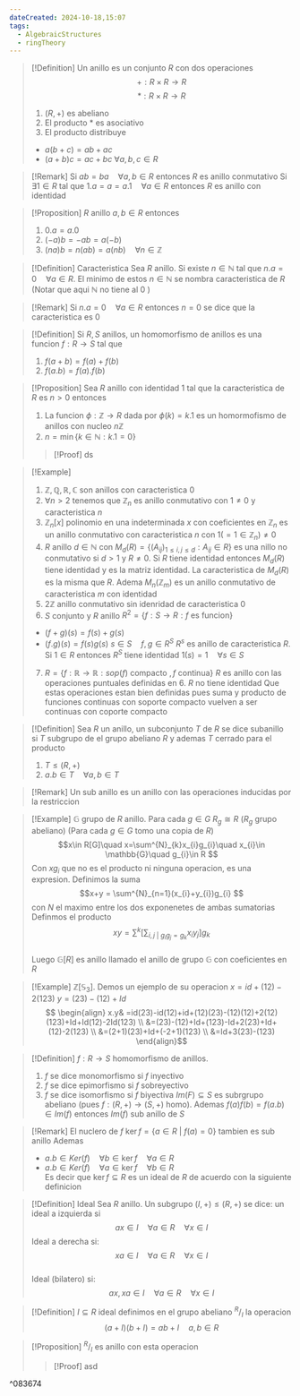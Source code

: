 ```yaml
---
dateCreated: 2024-10-18,15:07
tags:
  - AlgebraicStructures
  - ringTheory
---
```

>[!Definition]
>Un anillo es un conjunto $R$ con dos operaciones
>$$+ : R\times R\rightarrow R$$
>$$* : R\times R \rightarrow R$$
>1. $(R,+)$ es abeliano 
>2. El producto $*$ es asociativo
>3. El producto distribuye
>- $a(b+c)=ab+ac$
>- $(a+b)c=ac+bc$
>${} \forall a,b,c\in R$  
>  

>[!Remark]
>Si $ab=ba\quad\forall a,b\in R$ entonces $R$ es anillo conmutativo
>Si $\exists 1\in R$ tal que $1.a=a=a.1\quad\forall a\in R$ entonces $R$ es anillo con identidad
>

>[!Proposition]
>$R$ anillo $a,b\in R$ entonces
>1. $0.a=a.0$
>2. $(-a)b=-ab=a(-b)$
>3. $(na)b=n(ab)=a(nb)\quad\forall n\in \mathbb{Z}$

>[!Definition] Caracteristica
>Sea $R$ anillo. Si existe $n\in \mathbb{N}$ tal que $n.a=0\quad\forall a\in R$. El minimo de estos $n\in \mathbb{N}$ se nombra caracteristica de $R$ 
>(Notar que aqui $\mathbb{N}$ no tiene al $0$  ) 

>[!Remark]
>Si $n.a=0\quad\forall a\in R$ entonces $n=0$ se dice que la caracteristica es 0

>[!Definition]
>Si $R,S$ anillos, un homomorfismo de anillos es una funcion $f : R\rightarrow S$ tal que 
>1. ${} f(a+b)=f(a)+f(b) {}$
>2. $f(a.b)=f(a).f(b)$

>[!Proposition]
>Sea $R$ anillo con identidad $1$ tal que la caracteristica de $R$ es $n>0$ entonces 
>1. La funcion $\phi:\mathbb{Z}\rightarrow R$ dada por $\phi(k)=k.1$ es un homormofismo de anillos con nucleo $n\mathbb{Z}$ 
>2. $n=\min\{ k\in \mathbb{N}:k.1=0 \}$ 
>>[!Proof]
>>ds

>[!Example]
>1. $\mathbb{Z},\mathbb{Q},\mathbb{R},\mathbb{C}$ son anillos con caracteristica 0
>2. $\forall n>2$ tenemos que $\mathbb{Z}_{n}$ es anillo conmutativo con $1\neq0$ y caracteristica $n$
>3. $\mathbb{Z}_{n}[x]$ polinomio en una indeterminada $x$ con coeficientes en $\mathbb{Z}_{n}$ es un anillo conmutativo con caracteristica $n$ con $1(=1\in \mathbb{Z}_{n})\neq0$
>4. $R$ anillo $d\in \mathbb{N}$ con $M_{d}(R)=\{ (A_{ij})_{1\leq i,j\leq d}:A_{ij}\in R \}$ es una nillo no conmutativo si $d>1$ y $R\neq0$. Si $R$ tiene identidad entonces $M_{d}(R)$ tiene identidad y es la matriz identidad.
>La caracteristica de $M_{d}(R)$ es la misma que $R$. Adema $M_{n}(\mathbb{Z}_{m})$ es un anillo conmutativo de caracteristica $m$ con identidad
>5. $2\mathbb{Z}$ anillo conmutativo sin idenridad de caracteristica 0
>6. $S$ conjunto y $R$ anillo $R^{2}=\{ f : S\rightarrow R :f \text{ es funcion}\}$  
>- $(f+g)(s)=f(s)+g(s)$ 
>- $(f.g)(s)=f(s)g(s)$
>$s\in S\quad f,g\in R^{S}$
>$R^{s}$ es anillo de caracteristica $R$. Si $1\in R$ entonces $R^{S}$ tiene identidad $1(s)=1\quad\forall s\in S$
>7. $R=\{ f : \mathbb{R}\rightarrow \mathbb{R}:sop(f) \text{ compacto },f\text{ continua}\}$ $R$ es anillo con las operaciones puntuales definidas en $6.$ $R$ no tiene identidad
>Que estas operaciones estan bien definidas pues suma y producto de funciones continuas con soporte compacto vuelven a ser continuas con coporte compacto

>[!Definition]
>Sea $R$ un anillo, un subconjunto $T$ de $R$ se dice subanillo si $T$ subgrupo de el grupo abeliano $R$ y ademas $T$ cerrado para el producto
>1. $T\leq (R,+)$
>2. $a.b\in T\quad\forall a,b\in T$

>[!Remark]
>Un sub anillo es un anillo con las operaciones inducidas por la restriccion

>[!Example]
>$\mathbb{G}$ grupo de $R$ anillo. Para cada $g\in G$ $R_{g}\cong R$ ($R_{g}$ grupo abeliano) (Para cada $g\in G$ tomo una copia de $R$)
>$$x\in R[G]\quad x=\sum^{N}_{k}x_{i}g_{i}\quad x_{i}\in \mathbb{G}\quad g_{i}\in R  $$
Con $xg_{i}$ que no es el producto ni ninguna operacion, es una expresion.
>Definimos la suma $$x+y = \sum^{N}_{n=1}(x_{i}+y_{i})g_{i} $$ con $N$ el maximo entre los dos exponenetes de ambas sumatorias
>Definmos el producto $$xy=\sum^{k}\bigg[\sum_{i,j\  |\ g_{i} g_{j}= g_{k}} x_{i}y_{j}\bigg]g_{k}  $$   
>Luego $\mathbb{G}[R]$ es anillo llamado el anillo de grupo $\mathbb{G}$ con coeficientes en $R$      
>

>[!Example]
>$\mathbb{Z}[\mathbb{S}_{3}]$. Demos un ejemplo de su operacion
>$x=id + (12) -2(123)$ 
>$y=(23)-(12)+Id$
>$$
\begin{align} x.y& =id(23)-id(12)+id+(12)(23)-(12)(12)+2(12)(123)+Id+Id(12)-2Id(123) \\
&=(23)-(12)+Id+(123)-Id+2(23)+Id+(12)-2(123) \\
&=(2+1)(23)+Id+(-2+1)(123) \\
&=Id+3(23)-(123)
\end{align}$$

>[!Definition]
>$f : R\rightarrow S$ homomorfismo de anillos. 
>1. $f$ se dice monomorfismo si $f$ inyectivo    
>2. $f$ se dice epimorfismo si $f$ sobreyectivo
>3. $f$ se dice isomorfismo si $f$ biyectiva
>$Im(F)\subseteq S$ es subrgrupo abeliano (pues $f : (R,+)\rightarrow (S,+)$ homo). 
>Ademas $f(a)f(b)=f(a.b)\in Im(f)$ entonces $Im(f)$ sub anillo de $S$
>

>[!Remark]
>El nuclero de $f$ $\ker{f}=\{ a\in R\ |\ f(a)=0 \}$ tambien es sub anillo
>Ademas 
>- $a.b\in Ker(f)\quad \forall b\in\ker f\quad\forall a\in R$
>- $a.b\in Ker(f)\quad \forall a\in\ker f\quad\forall b\in R$  
>Es decir que $\ker f \subseteq R$ es un ideal de $R$ de acuerdo con la siguiente definicion

>[!Definition] Ideal
>Sea $R$ anillo. Un subgrupo $(I,+)\leq (R,+)$ se dice: 
>un ideal a izquierda si 
>$$ax\in I\quad\forall a\in R\quad\forall x\in I$$
>Ideal a derecha si:
>$$xa\in I\quad\forall a\in R\quad\forall x\in I$$        
>Ideal (bilatero) si:
>$$ax,xa\in I\quad\forall a\in R\quad\forall x\in I$$        
>

>[!Definition]
>$I\subseteq R$ ideal definimos en el grupo abeliano $^{R}/_I$ la operacion 
>$$(a+I)(b+I)=ab+I\quad a,b\in R$$

>[!Proposition]
>$^{R}/_{I}$ es anillo con esta operacion
>>[!Proof]
>>asd
>

^083674

